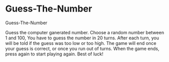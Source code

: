 # Guess-The-Number
Guess-The-Number

Guess the computer ganerated number. Choose a random number between 1 and 100, You have to guess the number in 20 turns. After each turn, you will be told if the guess was too low or too high. The game will end once your guess is correct, or once you run out of turns. When the game ends, press again to start playing again. Best of luck!

